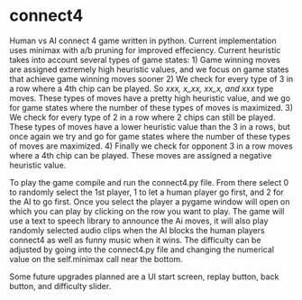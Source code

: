 # connect4
Human vs AI connect 4 game written in python. 
Current implementation uses minimax with a/b pruning for improved effeciency. 
Current heuristic takes into account several types of game states:
    1) Game winning moves are assigned extremely high heuristic values, and we focus on game states that achieve game winning moves sooner
    2) We check for every type of 3 in a row where a 4th chip can be played. So _xxx, x_xx, xx_x, and xxx_ type moves. These types of moves have a pretty high heuristic value, and we go for
    game states where the number of these types of moves is maximized.
    3) We check for every type of 2 in a row where 2 chips can still be played. These types of moves have a lower heuristic value than the 3 in a rows, but once again we try and 
    go for game states where the number of these types of moves are maximized.
    4) Finally we check for opponent 3 in a row moves where a 4th chip can be played. These moves are assigned a negative heuristic value.

To play the game compile and run the connect4.py file. From there select 0 to randomly select the 1st player, 1 to let a human player go first, and 2 for the AI to go first.
Once you select the player a pygame window will open on which you can play by clicking on the row you want to play.
The game will use a text to speech library to announce the Ai moves, it will also play randomly selected audio clips when the AI blocks the human players connect4 as well as funny music when it wins.
The difficulty can be adjusted by going into the connect4.py file and changing the numerical value on the self.minimax call near the bottom.

Some future upgrades planned are a UI start screen, replay button, back button, and difficulty slider. 